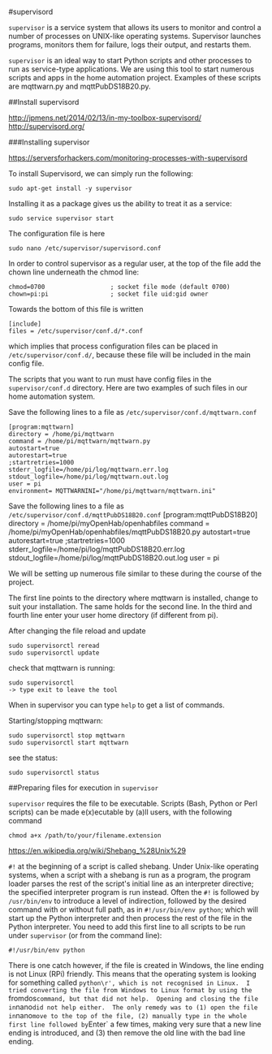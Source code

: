 #supervisord

`supervisor` is a service system that allows its users to monitor and control a number of processes on UNIX-like operating systems. Supervisor launches programs, monitors them for failure, logs their output, and restarts them. 

`supervisor` is an ideal way to start Python scripts and other processes to run as service-type applications.  We are using this tool to start numerous scripts and apps in the home automation project.  Examples of these scripts are mqttwarn.py and mqttPubDS18B20.py.


##Install supervisord

<http://jpmens.net/2014/02/13/in-my-toolbox-supervisord/>  
<http://supervisord.org/>

###Installing supervisor

<https://serversforhackers.com/monitoring-processes-with-supervisord>

To install Supervisord, we can simply run the following:

	sudo apt-get install -y supervisor

Installing it as a package gives us the ability to treat it as a service:

	sudo service supervisor start
	
The configuration file is here

	sudo nano /etc/supervisor/supervisord.conf

In order to control supervisor as a regular user, at the top of the file add the chown line underneath the chmod line:

	chmod=0700                  ; socket file mode (default 0700)
	chown=pi:pi                 ; socket file uid:gid owner
	
Towards the bottom of this file is written

	[include]
	files = /etc/supervisor/conf.d/*.conf

which implies that process configuration files can be placed in `/etc/supervisor/conf.d/`, because these file will be included in the main config file.

The scripts that you want to run must have config files in the `supervisor/conf.d` directory.  Here are two examples of such files in our home automation system.

Save the following lines to a file as `/etc/supervisor/conf.d/mqttwarn.conf`

	[program:mqttwarn]
	directory = /home/pi/mqttwarn
	command = /home/pi/mqttwarn/mqttwarn.py
	autostart=true
	autorestart=true
	;startretries=1000
	stderr_logfile=/home/pi/log/mqttwarn.err.log
	stdout_logfile=/home/pi/log/mqttwarn.out.log
	user = pi
	environment= MQTTWARNINI="/home/pi/mqttwarn/mqttwarn.ini"
    
Save the following lines to a file as `/etc/supervisor/conf.d/mqttPubDS18B20.conf`
	[program:mqttPubDS18B20]
	directory = /home/pi/myOpenHab/openhabfiles
	command = /home/pi/myOpenHab/openhabfiles/mqttPubDS18B20.py
	autostart=true
	autorestart=true
	;startretries=1000
	stderr_logfile=/home/pi/log/mqttPubDS18B20.err.log
	stdout_logfile=/home/pi/log/mqttPubDS18B20.out.log
	user = pi

We will be setting up numerous file similar to these during the course of the project.   
    
The first line points to the directory where mqttwarn is installed, change to suit your installation.  The same holds for the second line. In the third and fourth line enter your user home directory (if different from pi).

After changing the file reload and update

	sudo supervisorctl reread
	sudo supervisorctl update

check that mqttwarn is running:

	sudo supervisorctl
	-> type exit to leave the tool

When in supervisor you can type `help` to get a list of commands.

Starting/stopping mqttwarn:

	sudo supervisorctl stop mqttwarn
	sudo supervisorctl start mqttwarn

see the status:

	sudo supervisorctl status
		
##Preparing files for execution in `supervisor`

`supervisor` requires the file to be executable.  Scripts (Bash, Python or Perl scripts) can be made e(x)ecutable by (a)ll users, with  the following command

    chmod a+x /path/to/your/filename.extension

<https://en.wikipedia.org/wiki/Shebang_%28Unix%29>

`#!` at the beginning of a script is called shebang. Under Unix-like operating systems, when a script with a shebang is run as a program, the program loader parses the rest of the script's initial line as an interpreter directive; the specified interpreter program is run instead.  Often the `#!` is followed by `/usr/bin/env` to introduce a level of indirection, followed by the desired command with or without full path, as in  `#!/usr/bin/env python`; which will start up the Python interpreter and then process the rest of the file in the Python interpreter.  You need to add this first line to all scripts to be run under `supervisor` (or from the command line):

    #!/usr/bin/env python
	
There is one catch however, if the file is created in Windows, the line ending is not Linux (RPi) friendly.  This means that the operating system is looking for something called `python\r', which is not recognised in Linux.  I tried converting the file from Windows to Linux format by using the `fromdos` command, but that did not help.  Opening and closing the file in `nano` did not help either.  The only remedy was to (1) open the file in `nano` move to the top of the file, (2) manually type in the whole first line followed by `Enter` a few times, making very sure that a new line ending is introduced, and (3) then remove the old line with the bad line ending.



	
